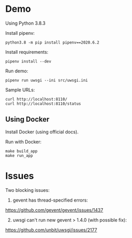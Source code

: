 # Demo

Using Python 3.8.3

Install pipenv:
``` 
python3.8 -m pip install pipenv==2020.6.2
```

Install requirements:
```
pipenv install --dev
```

Run demo:
```
pipenv run uwsgi --ini src/uwsgi.ini
```

Sample URLs:
```
curl http://localhost:8110/
curl http://localhost:8110/status
```

## Using Docker

Install Docker (using official docs). 

Run with Docker: 
```
make build_app
make run_app
```

# Issues

Two blocking issues:

1) gevent has thread-specified errors: 

https://github.com/gevent/gevent/issues/1437

2) uwsgi can't run new gevent > 1.4.0 (with possible fix):

https://github.com/unbit/uwsgi/issues/2177
